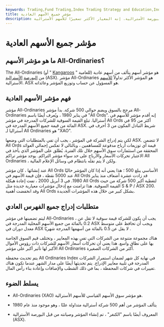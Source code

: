 ```yaml
---
keywords: Trading,Fund Trading,Index Trading Strategy and Education,Index Trading Strategy
title: مؤشر جميع الأسهم العادية
description: يتكون مؤشر الأسهم العادي من الأسهم العادية من البورصة الأسترالية. إنه المعيار الأكثر تسعيرًا للأسهم الأسترالية.
---
```


# مؤشر جميع الأسهم العادية
## ما هو مؤشر الأسهم All-Ordinaries؟

The All-Ordinaries (أو " [Kangaroos](/kangaroos) " للعامية) هو مؤشر أسهم يتألف من أسهم عادية من [البورصة](/asx) [الأسترالية](/asx) (ASX). مؤشر All-Ordinaries هو المؤشر الأكثر تداولاً [للأسهم](/benchmark) الأسترالية. ASX هو المسؤول عن حساب وتوزيع المؤشر وعائداته.

## فهم مؤشر الأسهم العادية

مؤشر All-Ordinaries مرجح بالسوق ويضم حوالي 500 شركة. بدأ مؤشر All-Ordinaries في يناير 1980 ، ويُعرف أيضًا باسم "All Ords". إنه أقدم مؤشر للأسهم في أستراليا. تبلغ القيمة السوقية للشركات المدرجة في مؤشر All Ords أكثر من 95 في المائة من قيمة جميع الأسهم المدرجة في ASX. شريط التبادل المكون من 3 أحرف في أستراليا لـ All Ordinaries هو "XAO".

لكي يتم إدراج الشركة في المؤشر ، يجب أن تفي بالمتطلبات التي وضعها ASX. لا تتضمن All Ords قيمة أي توزيعات أرباح مدفوعة للمساهمين ، وبالتالي لا تعكس إجمالي العوائد المحققة من استثمارات سوق الأسهم خلال تلك الفترة. يُطلق على المؤشر الذي يأخذ في الاعتبار تحركات الأسعار والأرباح على حد سواء مؤشر التراكم. يوجد مؤشر تراكم All Ordinaries ، ولكن لا يتم نقله بانتظام في وسائل الإعلام المالية.

عند إنشائها ، كان مؤشر All Ords الأساسي يبلغ 500 ؛ هذا يعني أنه إذا كان المؤشر حاليًا عند 5000 نقطة ، فإن قيمة الأسهم في All Ords قد زادت عشرة أضعاف منذ يناير 1980. في 3 أبريل 2000 ، تمت إعادة هيكلة All Ords لتغطية أكبر 500 شركة من حيث القيمة السوقية. هذا تزامنت مع إدخال مؤشرات معيارية جديدة مثل S & P / ASX 200. وقد انخفضت أهمية All Ords بشكل كبير من خلال هذه المؤشرات الجديدة.

## متطلبات إدراج جميع الفهرس العادي

ليتم تضمينها في مؤشر All-Ordinaries ، يجب أن يكون للشركة قيمة سوقية لا تقل عن 0.2 بالمائة من جميع الأسهم المحلية المدرجة في ASX ويجب أن تحافظ على متوسط معدل دوران في ASX لا يقل عن 0.5 بالمائة من أسهمها المدرجة شهريًا .

هناك مجموعة متنوعة من الشركات التي تفي بهذه المعايير ، وتختلف قيم السوق الخاصة بها على نطاق واسع. هذا يعني أن تحركات أسعار الأسهم للشركات ذات رؤوس الأموال الأكبر لها تأثير أكبر على مؤشر All Ordinaries أكثر من الشركات الصغيرة.

يتم تحديث محفظة All Ordinaries Index في نهاية كل شهر لضمان استمرار الشركات المدرجة في تلبية معايير الإدراج. يتم تحديثها أيضًا على مدار الشهر عندما تكون هناك تغييرات في شركات المحفظة ، بما في ذلك الشطب والإضافات وإعادة بناء رأس المال.

## يسلط الضوء

- All-Ordinaries (XAO) هو مؤشر سوق الأسهم القياسي للأسهم الأسترالية.

- يتألف المؤشر من أهم 500 شركة أسترالية متداولة علنًا ، وهو موجود منذ عام 1980

- المعروف أيضًا باسم "الكنغر" ، تم إنشاء المؤشر وصيانته من قبل البورصة الأسترالية (ASX).


